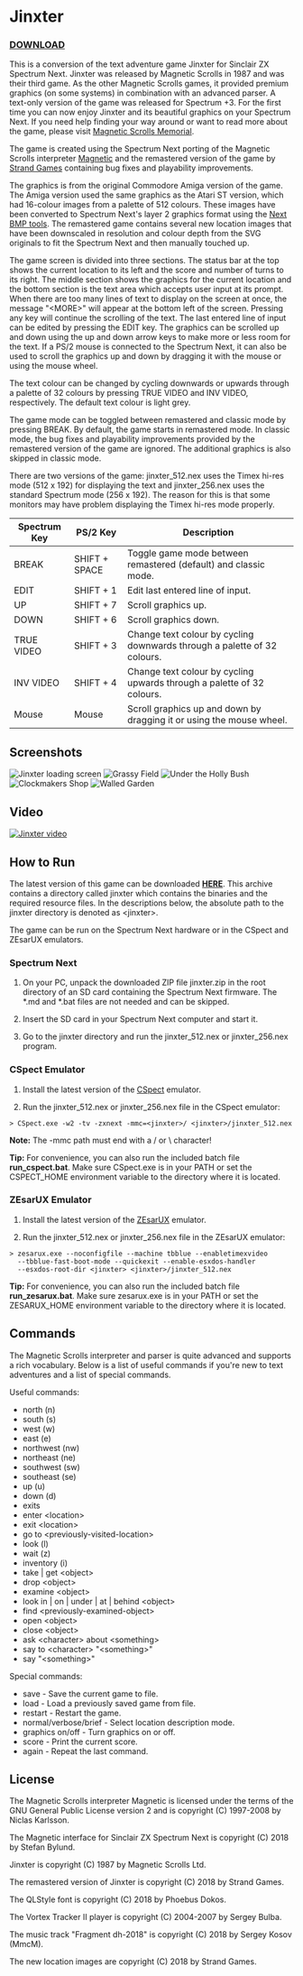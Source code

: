 # Jinxter

### [DOWNLOAD](build/jinxter.zip)

This is a conversion of the text adventure game Jinxter for Sinclair ZX Spectrum
Next. Jinxter was released by Magnetic Scrolls in 1987 and was their third game.
As the other Magnetic Scrolls games, it provided premium graphics (on some
systems) in combination with an advanced parser. A text-only version of the game
was released for Spectrum +3. For the first time you can now enjoy Jinxter and
its beautiful graphics on your Spectrum Next. If you need help finding your way
around or want to read more about the game, please visit
[Magnetic Scrolls Memorial](http://msmemorial.if-legends.org/games.htm/jinxter.php).

The game is created using the Spectrum Next porting of the Magnetic Scrolls interpreter
[Magnetic](https://gitlab.com/strandgames/brahman/-/tree/master/zxnext_magnetic)
and the remastered version of the game by [Strand Games](https://strandgames.com/)
containing bug fixes and playability improvements.

The graphics is from the original Commodore Amiga version of the game. The
Amiga version used the same graphics as the Atari ST version, which had 16-colour
images from a palette of 512 colours. These images have been converted to Spectrum
Next's layer 2 graphics format using the
[Next BMP tools](https://github.com/stefanbylund/zxnext_bmp_tools).
The remastered game contains several new location images that have been
downscaled in resolution and colour depth from the SVG originals to fit the
Spectrum Next and then manually touched up.

The game screen is divided into three sections. The status bar at the top shows
the current location to its left and the score and number of turns to its right.
The middle section shows the graphics for the current location and the bottom
section is the text area which accepts user input at its prompt. When there are
too many lines of text to display on the screen at once, the message "&lt;MORE&gt;"
will appear at the bottom left of the screen. Pressing any key will continue the
scrolling of the text. The last entered line of input can be edited by pressing
the EDIT key. The graphics can be scrolled up and down using the up and down
arrow keys to make more or less room for the text. If a PS/2 mouse is connected
to the Spectrum Next, it can also be used to scroll the graphics up and down by
dragging it with the mouse or using the mouse wheel.

The text colour can be changed by cycling downwards or upwards through a palette
of 32 colours by pressing TRUE VIDEO and INV VIDEO, respectively. The default
text colour is light grey.

The game mode can be toggled between remastered and classic mode by pressing
BREAK. By default, the game starts in remastered mode. In classic mode, the bug
fixes and playability improvements provided by the remastered version of the
game are ignored. The additional graphics is also skipped in classic mode.

There are two versions of the game: jinxter_512.nex uses the Timex hi-res mode
(512 x 192) for displaying the text and jinxter_256.nex uses the standard
Spectrum mode (256 x 192). The reason for this is that some monitors may have
problem displaying the Timex hi-res mode properly.

| Spectrum Key |   PS/2 Key    |                               Description                                |
|--------------|---------------|--------------------------------------------------------------------------|
| BREAK        | SHIFT + SPACE | Toggle game mode between remastered (default) and classic mode.          |
| EDIT         | SHIFT + 1     | Edit last entered line of input.                                         |
| UP           | SHIFT + 7     | Scroll graphics up.                                                      |
| DOWN         | SHIFT + 6     | Scroll graphics down.                                                    |
| TRUE VIDEO   | SHIFT + 3     | Change text colour by cycling downwards through a palette of 32 colours. |
| INV VIDEO    | SHIFT + 4     | Change text colour by cycling upwards through a palette of 32 colours.   |
| Mouse        | Mouse         | Scroll graphics up and down by dragging it or using the mouse wheel.     |

## Screenshots

![Jinxter loading screen](images/screenshots/title.png)
![Grassy Field](images/screenshots/grassy-field.png)
![Under the Holly Bush](images/screenshots/under-the-holly-bush.png)
![Clockmakers Shop](images/screenshots/clockmakers-shop.png)
![Walled Garden](images/screenshots/walled-garden.png)

## Video

[![Jinxter video](images/screenshots/video-title.png)](http://stefanbylund.ownit.nu/files/jinxter-video.mp4 "Click to play")

## How to Run

The latest version of this game can be downloaded **[HERE](build/jinxter.zip)**.
This archive contains a directory called jinxter which contains the binaries and
the required resource files. In the descriptions below, the absolute path to the
jinxter directory is denoted as &lt;jinxter&gt;.

The game can be run on the Spectrum Next hardware or in the CSpect and ZEsarUX
emulators.

### Spectrum Next

1. On your PC, unpack the downloaded ZIP file jinxter.zip in the root directory
of an SD card containing the Spectrum Next firmware. The *.md and *.bat files
are not needed and can be skipped.

2. Insert the SD card in your Spectrum Next computer and start it.

3. Go to the jinxter directory and run the jinxter_512.nex or jinxter_256.nex program.

### CSpect Emulator

1. Install the latest version of the [CSpect](https://dailly.blogspot.se/) emulator.

2. Run the jinxter_512.nex or jinxter_256.nex file in the CSpect emulator:

```
> CSpect.exe -w2 -tv -zxnext -mmc=<jinxter>/ <jinxter>/jinxter_512.nex
```

**Note:** The -mmc path must end with a / or \ character!

**Tip:** For convenience, you can also run the included batch file **run_cspect.bat**.
Make sure CSpect.exe is in your PATH or set the CSPECT_HOME environment variable
to the directory where it is located.

### ZEsarUX Emulator

1. Install the latest version of the [ZEsarUX](https://github.com/chernandezba/zesarux)
emulator.

2. Run the jinxter_512.nex or jinxter_256.nex file in the ZEsarUX emulator:

```
> zesarux.exe --noconfigfile --machine tbblue --enabletimexvideo
  --tbblue-fast-boot-mode --quickexit --enable-esxdos-handler
  --esxdos-root-dir <jinxter> <jinxter>/jinxter_512.nex
```

**Tip:** For convenience, you can also run the included batch file
**run_zesarux.bat**. Make sure zesarux.exe is in your PATH or set the
ZESARUX_HOME environment variable to the directory where it is located.

## Commands

The Magnetic Scrolls interpreter and parser is quite advanced and supports a
rich vocabulary. Below is a list of useful commands if you're new to text
adventures and a list of special commands.

Useful commands:

* north (n)
* south (s)
* west (w)
* east (e)
* northwest (nw)
* northeast (ne)
* southwest (sw)
* southeast (se)
* up (u)
* down (d)
* exits
* enter &lt;location&gt;
* exit &lt;location&gt;
* go to &lt;previously-visited-location&gt;
* look (l)
* wait (z)
* inventory (i)
* take | get &lt;object&gt;
* drop &lt;object&gt;
* examine &lt;object&gt;
* look in | on | under | at | behind &lt;object&gt;
* find &lt;previously-examined-object&gt;
* open &lt;object&gt;
* close &lt;object&gt;
* ask &lt;character&gt; about &lt;something&gt;
* say to &lt;character&gt; "&lt;something&gt;"
* say "&lt;something&gt;"

Special commands:

* save - Save the current game to file.
* load - Load a previously saved game from file.
* restart - Restart the game.
* normal/verbose/brief - Select location description mode.
* graphics on/off - Turn graphics on or off.
* score - Print the current score.
* again - Repeat the last command.

## License

The Magnetic Scrolls interpreter Magnetic is licensed under the terms of the GNU
General Public License version 2 and is copyright (C) 1997-2008 by Niclas Karlsson.

The Magnetic interface for Sinclair ZX Spectrum Next is copyright (C) 2018 by
Stefan Bylund.

Jinxter is copyright (C) 1987 by Magnetic Scrolls Ltd.

The remastered version of Jinxter is copyright (C) 2018 by Strand Games.

The QLStyle font is copyright (C) 2018 by Phoebus Dokos.

The Vortex Tracker II player is copyright (C) 2004-2007 by Sergey Bulba.

The music track "Fragment dh-2018" is copyright (C) 2018 by Sergey Kosov (MmcM).

The new location images are copyright (C) 2018 by Strand Games.
